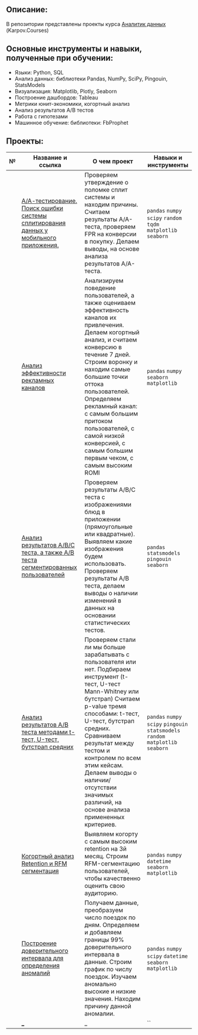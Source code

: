 ## Описание:
В репозитории представлены проекты курса [Аналитик данных](https://karpov.courses/analytics) (Karpov.Courses)

## Основные инструменты и навыки, полученные при обучении:

- Языки: Python, SQL
- Анализ данных: библиотеки Pandas, NumPy, SciPy, Pingouin, StatsModels
- Визуализация: Matplotlib, Plotly, Seaborn
- Построение дашбордов: Tableau
- Метрики юнит-экономики, когортный анализ
- Анализ результатов A/B тестов
- Работа с гипотезами
- Машинное обучение: библиотеки: FbProphet

## Проекты:
| №| Название и ссылка | О чем проект                                                     | Навыки и инструменты           |  
|-----------|-------------------|------------------------------------------------------------------|-----------------------------------|
|              |[А/А-тестирование. Поиск ошибки системы сплитирования данных у мобильного приложения.](aa_test/)|Проверяем утверждение о поломке сплит системы и находим причины. Считаем результаты A/A-теста, проверяем FPR на конверсии в покупку. Делаем выводы, на основе анализа результатов A/A-теста.|`pandas` `numpy` `scipy` `random` `tqdm` `matplotlib` `seaborn`|
|              |[Анализ эффективности рекламных каналов](analysis_of_the_effectiveness_of_advertising_channels/)|Анализируем поведение пользователей, а также оцениваем эффективность каналов их привлечения. Делаем когортный анализ, и считаем конверсию в течение 7 дней. Строим воронку и находим самые большие точки оттока пользователей. Определяем рекламный канал: с самым большим притоком пользователей, с самой низкой конверсией, с самым большим первым чеком, с самым высоким ROMI|`pandas` `numpy` `seaborn` `matplotlib`|
|              |[Анализ результатов A/B/C теста, а также A/B теста сегментированных пользователей](analysis_of_the_results_of_the_ab_test_of_segmented_users/)|Проверяем результаты A/B/C теста с изображениями блюд в приложении (прямоугольные или квадратные). Выявляем какие изображения будем использовать. Проверяем результаты A/B теста, делаем выводы о наличии изменений в данных на основании статистических тестов.|`pandas` `statsmodels` `pingouin` `seaborn`|
|              |[Анализ результатов A/B теста методами t-тест, U-тест, бутстрап средних](bootstrap_test_result_AB_test/)|Проверяем стали ли мы больше зарабатывать с пользователя или нет. Подбираем инструмент (t-тест, U-тест Mann-Whitney или бутстрап) Считаем p-value тремя способами: t-тест, U-тест, бутстрап средних. Сравниваем результат между тестом и контролем по всем этим кейсам. Делаем выводы о наличии/отсутствии значимых различий, на основе анализа примененных критериев.|`pandas` `numpy` `scipy` `pingouin` `statsmodels` `random` `matplotlib` `seaborn`|
|              |[Когортный анализ Retention и RFM сегментация](cohort_retention_analysis_and_rfm_segmentation/)|Выявляем когорту с самым высоким retention на 3й месяц. Строим RFM-сегментацию пользователей, чтобы качественно оценить свою аудиторию.|`pandas` `numpy` `datetime` `seaborn` `matplotlib`|
|              |[Построение доверительного интервала для определения аномалий](confidence_interval_for_determining_anomalies/)|Получаем данные, преобразуем число поездок по дням. Определяем и добавляем границы 99% доверительного интервала в данные. Строим график по числу поездок. Изучаем аномально высокие и низкие значения. Находим причину данной аномалии.|`pandas` `numpy` `scipy` `datetime` `seaborn` `matplotlib`|
|              |[_ ](/)|_|``|

